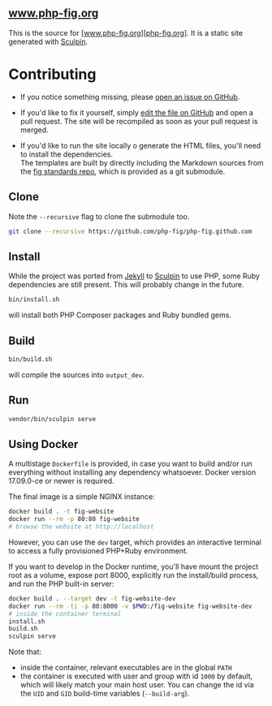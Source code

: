 www.php-fig.org
---------------

This is the source for [www.php-fig.org][php-fig.org]. It is a static site generated with
[Sculpin][sculpin].

 [php-fig.org]: http://www.php-fig.org


# Contributing

 - If you notice something missing, please [open an issue on GitHub][issue].

 - If you'd like to fix it yourself, simply [edit the file on GitHub][edit] and
    open a pull request. The site will be recompiled as soon as your pull
    request is merged.

 - If you'd like to run the site locally o generate the HTML files, you'll need to install the dependencies.  
    The templates are built by directly including the Markdown sources from the [fig standards repo][fig-standards], which is provided as a git submodule.  

    [issue]: https://github.com/php-fig/php-fig.github.com/issues
    [edit]:  https://github.com/blog/905-edit-like-an-ace
    [fig-standards]: https://github.com/php-fig/fig-standards


## Clone
Note the `--recursive` flag to clone the submodule too.
```bash
git clone --recursive https://github.com/php-fig/php-fig.github.com
```


## Install

While the project was ported from [Jekyll][jekyll] to [Sculpin][sculpin] to use PHP, some Ruby dependencies are still present. This will probably change in the future.
    
```bash
bin/install.sh
```

will install both PHP Composer packages and Ruby bundled gems.

  [jekyll]: https://github.com/mojombo/jekyll
  [sculpin]: https://sculpin.io


## Build

```bash
bin/build.sh
```

will compile the sources into `output_dev`. 


## Run

```bash
vendor/bin/sculpin serve
```


## Using Docker

A multistage `Dockerfile` is provided, in case you want to build and/or run everything without installing any dependency whatsoever. Docker version 17.09.0-ce or newer is required.

The final image is a simple NGINX instance:

```bash
docker build . -t fig-website
docker run --rm -p 80:80 fig-website
# browse the website at http://localhost
```

However, you can use the `dev` target, which provides an interactive terminal to access a fully provisioned PHP+Ruby environment.

If you want to develop in the Docker runtime, you'll have mount the project root as a volume, expose port 8000, explicitly run the install/build process, and run the PHP built-in server:

```bash
docker build . --target dev -t fig-website-dev
docker run --rm -ti -p 80:8000 -v $PWD:/fig-website fig-website-dev 
# inside the container terminal
install.sh
build.sh
sculpin serve
```

Note that:
 - inside the container, relevant executables are in the global `PATH`
 - the container is executed with user and group with id `1000` by default, which will likely match your main host user. You can change the id via the `UID` and `GID` build-time variables (`--build-arg`).
